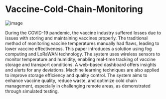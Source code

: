 # Vaccine-Cold-Chain-Monitoring

![image](https://github.com/ksparsh443/Vaccine-Cold-Chain-Monitoring/assets/84833857/734fb647-8d52-4905-bf51-72e9ffaef3b5)


During the COVID-19 pandemic, the vaccine industry suffered losses due to issues with storing and maintaining vaccines properly. The traditional method of monitoring vaccine temperatures manually had flaws, leading to lower vaccine effectiveness. This paper introduces a solution using fog computing and LoRaWAN technology. The system uses wireless sensors to monitor temperature and humidity, enabling real-time tracking of vaccine storage and transport conditions. A web-based dashboard offers insights and alerts for any deviations. Machine learning techniques are also applied to improve storage efficiency and quality control. The system aims to enhance vaccine quality, reduce waste, and optimize cold chain management, especially in challenging remote areas, as demonstrated through simulated testing.
